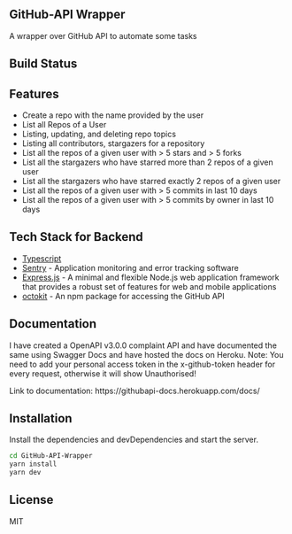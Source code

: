 
## GitHub-API Wrapper


A wrapper over GitHub API to automate some tasks  

## Build Status


## Features

- Create a repo with the name provided by the user
- List all Repos of a User
- Listing, updating, and deleting repo topics
- Listing all contributors, stargazers for a repository
- List all the repos of a given user with > 5 stars and > 5 forks
- List all the stargazers who have starred more than 2 repos of a given user
- List all the stargazers who have starred exactly 2 repos of a given user
- List all the repos of a given user with > 5 commits in last 10 days
- List all the repos of a given user with > 5 commits by owner in last 10 days


## Tech Stack for Backend

- [Typescript]    
- [Sentry] - Application monitoring and error tracking software
- [Express.js] - A minimal and flexible Node.js web application framework that provides a robust set of features for web and mobile applications
- [octokit] - An npm package for accessing the GitHub API

## Documentation
I have created a OpenAPI v3.0.0 complaint API and have documented the same using Swagger Docs and have hosted the docs on Heroku.
Note: You need to add your personal access token in the x-github-token header for every request, otherwise it will show Unauthorised!
<p align="center">
<!-- <img src="https://cdn.discordapp.com/attachments/902114326905761793/980481929763770368/hostelverse_docs.png"/> -->
</p>
Link to documentation: https://githubapi-docs.herokuapp.com/docs/

## Installation

Install the dependencies and devDependencies and start the server.

```sh
cd GitHub-API-Wrapper
yarn install
yarn dev
```

## License

MIT

[//]: # (These are reference links used in the body of this note and get stripped out when the markdown processor does its job. There is no need to format nicely because it shouldn't be seen. Thanks SO - http://stackoverflow.com/questions/4823468/store-comments-in-markdown-syntax)

   [Express.js]: <https://expressjs.com/>
   [Typescript]: <https://www.typescriptlang.org/>
   [Sentry]: <https://sentry.io/>
   [octokit]: <https://www.npmjs.com/package/octokit>
